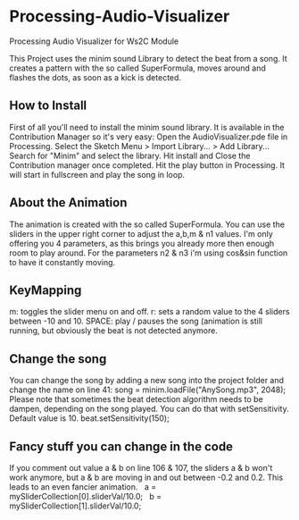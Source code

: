 # Processing-Audio-Visualizer
Processing Audio Visualizer for Ws2C Module

This Project uses the minim sound Library to detect the beat from a song. It creates a pattern with the so called SuperFormula, moves around and flashes the dots, as soon as a kick is detected. 

## How to Install
First of all you'll need to install the minim sound library. It is available in the Contribution Manager so it's very easy:
Open the AudioVisualizer.pde file in Processing.
Select the Sketch Menu > Import Library... > Add Library...
Search for "Minim" and select the library.
Hit install and Close the Contribution manager once completed.
Hit the play button in Processing. It will start in fullscreen and play the song in loop.

## About the Animation
The animation is created with the so called SuperFormula. You can use the sliders in the upper right corner to adjust the a,b,m & n1 values. I'm only offering you 4 parameters, as this brings you already more then enough room to play around. For the parameters n2 & n3 i'm using cos&sin function to have it constantly moving.

## KeyMapping
m: toggles the slider menu on and off.
r: sets a random value to the 4 sliders between -10 and 10.
SPACE: play / pauses the song (animation is still running, but obviously the beat is not detected anymore.

## Change the song
You can change the song by adding a new song into the project folder and change the name on line 41:
song = minim.loadFile("AnySong.mp3", 2048);
Please note that sometimes the beat detection algorithm needs to be dampen, depending on the song played. You can do that with setSensitivity. Default value is 10.
beat.setSensitivity(150);

## Fancy stuff you can change in the code
If you comment out value a & b on line 106 & 107, the sliders a & b won't work anymore, but a & b are moving in and out between -0.2 and 0.2. This leads to an even fancier animation.
  a = mySliderCollection[0].sliderVal/10.0;
  b = mySliderCollection[1].sliderVal/10.0;
